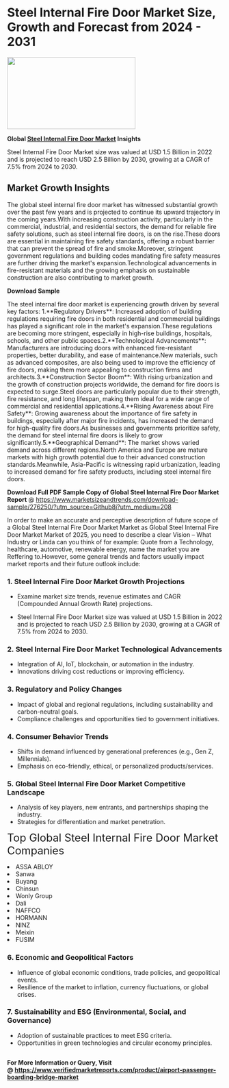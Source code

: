 <H1>Steel Internal Fire Door Market Size, Growth and Forecast from 2024 - 2031</H1><img class="aligncenter size-medium wp-image-584254" src="https://thirdeyenews.in/wp-content/uploads/2024/09/Global-Market-Research-300x168.jpeg" alt="" width="300" height="168" /><p><strong>Global&nbsp;<a href="https://www.marketsizeandtrends.com/download-sample/276250/?utm_source=Github8j?utm_medium=208">Steel Internal Fire Door Market</a> Insights</strong></p><p>Steel Internal Fire Door Market size was valued at USD 1.5 Billion in 2022 and is projected to reach USD 2.5 Billion by 2030, growing at a CAGR of 7.5% from 2024 to 2030.</p><p><h2>Market Growth Insights</h2> The global steel internal fire door market has witnessed substantial growth over the past few years and is projected to continue its upward trajectory in the coming years.With increasing construction activity, particularly in the commercial, industrial, and residential sectors, the demand for reliable fire safety solutions, such as steel internal fire doors, is on the rise.These doors are essential in maintaining fire safety standards, offering a robust barrier that can prevent the spread of fire and smoke.Moreover, stringent government regulations and building codes mandating fire safety measures are further driving the market's expansion.Technological advancements in fire-resistant materials and the growing emphasis on sustainable construction are also contributing to market growth.<p><strong>Download Sample</strong></p> The steel internal fire door market is experiencing growth driven by several key factors: 1.**Regulatory Drivers**: Increased adoption of building regulations requiring fire doors in both residential and commercial buildings has played a significant role in the market's expansion.These regulations are becoming more stringent, especially in high-rise buildings, hospitals, schools, and other public spaces.2.**Technological Advancements**: Manufacturers are introducing doors with enhanced fire-resistant properties, better durability, and ease of maintenance.New materials, such as advanced composites, are also being used to improve the efficiency of fire doors, making them more appealing to construction firms and architects.3.**Construction Sector Boom**: With rising urbanization and the growth of construction projects worldwide, the demand for fire doors is expected to surge.Steel doors are particularly popular due to their strength, fire resistance, and long lifespan, making them ideal for a wide range of commercial and residential applications.4.**Rising Awareness about Fire Safety**: Growing awareness about the importance of fire safety in buildings, especially after major fire incidents, has increased the demand for high-quality fire doors.As businesses and governments prioritize safety, the demand for steel internal fire doors is likely to grow significantly.5.**Geographical Demand**: The market shows varied demand across different regions.North America and Europe are mature markets with high growth potential due to their advanced construction standards.Meanwhile, Asia-Pacific is witnessing rapid urbanization, leading to increased demand for fire safety products, including steel internal fire doors.<p><span class=""><strong>Download Full PDF Sample Copy of Global Steel Internal Fire Door Market Report</strong> @ <a href="https://www.marketsizeandtrends.com/download-sample/276250/?utm_source=Github8j?utm_medium=208" target="_blank">https://www.marketsizeandtrends.com/download-sample/276250/?utm_source=Github8j?utm_medium=208</a></span></p><p>In order to make an accurate and perceptive description of future scope of a Global&nbsp;Steel Internal Fire Door Market Market as Global&nbsp;Steel Internal Fire Door Market Market of 2025, you need to describe a clear Vision &ndash; What Industry or Linda can you think of for example: Quote from a Technology, healthcare, automotive, renewable energy, name the market you are Reffering to.However, some general trends and factors usually impact market reports and their future outlook include:</p><h3>1.&nbsp;<strong>Steel Internal Fire Door Market Growth Projections</strong></h3><ul><li>Examine market size trends, revenue estimates and CAGR (Compounded Annual Growth Rate) projections.</li><li><p>Steel Internal Fire Door Market size was valued at USD 1.5 Billion in 2022 and is projected to reach USD 2.5 Billion by 2030, growing at a CAGR of 7.5% from 2024 to 2030.</p></li></ul><h3>2.&nbsp;<strong>Steel Internal Fire Door Market Technological Advancements</strong></h3><ul><li>Integration of AI, IoT, blockchain, or automation in the industry.</li><li>Innovations driving cost reductions or improving efficiency.</li></ul><h3>3.&nbsp;<strong>Regulatory and Policy Changes</strong></h3><ul><li>Impact of global and regional regulations, including sustainability and carbon-neutral goals.</li><li>Compliance challenges and opportunities tied to government initiatives.</li></ul><h3>4.&nbsp;<strong>Consumer Behavior Trends</strong></h3><ul><li>Shifts in demand influenced by generational preferences (e.g., Gen Z, Millennials).</li><li>Emphasis on eco-friendly, ethical, or personalized products/services.</li></ul><h3>5.&nbsp;<strong>Global Steel Internal Fire Door Market Competitive Landscape</strong></h3><ul><li>Analysis of key players, new entrants, and partnerships shaping the industry.</li><li>Strategies for differentiation and market penetration.</li></ul><p data-pm-slice="1 1 []"><span style="color: inherit; font-family: inherit; font-size: 25px;">Top Global Steel Internal Fire Door Market Companies</span></p><div class="" data-test-id=""><p><li>ASSA ABLOY</li><li> Sanwa</li><li> Buyang</li><li> Chinsun</li><li> Wonly Group</li><li> Dali</li><li> NAFFCO</li><li> HORMANN</li><li> NINZ</li><li> Meixin</li><li> FUSIM</li></p></div><h3>6.&nbsp;<strong>Economic and Geopolitical Factors</strong></h3><ul><li>Influence of global economic conditions, trade policies, and geopolitical events.</li><li>Resilience of the market to inflation, currency fluctuations, or global crises.</li></ul><h3>7.&nbsp;<strong>Sustainability and ESG (Environmental, Social, and Governance)</strong></h3><ul><li>Adoption of sustainable practices to meet ESG criteria.</li><li>Opportunities in green technologies and circular economy principles.</li></ul><h2><strong style="font-size: 14px;">For More Information or Query, Visit @&nbsp;</strong><a style="background-color: #ffffff; font-size: 14px;" href="https://www.marketsizeandtrends.com/report/steel-internal-fire-door-market/" target="_blank">https://www.verifiedmarketreports.com/product/airport-passenger-boarding-bridge-market</a></h2>